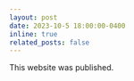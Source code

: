 ```yaml
---
layout: post
date: 2023-10-5 18:00:00-0400
inline: true
related_posts: false
---
```


This website was published.
